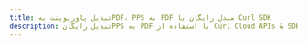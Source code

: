 ---title: تبدیل پاورپوینت بهPDF، PPS به PDF مبدل رایگان یا Curl SDKdescription: تبدیل رایگانPPS به PDF با استفاده از Curl Cloud APIs & SDK. همچنین اسناد Microsoft PowerPoint را در Cloud ایجاد، ویرایش و رندر کنید.---